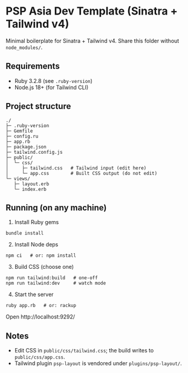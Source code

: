 # PSP Asia Dev Template (Sinatra + Tailwind v4)

Minimal boilerplate for Sinatra + Tailwind v4. Share this folder without `node_modules/`.

## Requirements
- Ruby 3.2.8 (see `.ruby-version`)
- Node.js 18+ (for Tailwind CLI)

## Project structure
```
./
├─ .ruby-version
├─ Gemfile
├─ config.ru
├─ app.rb
├─ package.json
├─ tailwind.config.js
├─ public/
│  └─ css/
│     ├─ tailwind.css   # Tailwind input (edit here)
│     └─ app.css        # Built CSS output (do not edit)
└─ views/
   ├─ layout.erb
   └─ index.erb
```

## Running (on any machine)
1) Install Ruby gems
```
bundle install
```

2) Install Node deps
```
npm ci   # or: npm install
```

3) Build CSS (choose one)
```
npm run tailwind:build   # one-off
npm run tailwind:dev     # watch mode
```

4) Start the server
```
ruby app.rb   # or: rackup
```

Open http://localhost:9292/

## Notes
- Edit CSS in `public/css/tailwind.css`; the build writes to `public/css/app.css`.
- Tailwind plugin `psp-layout` is vendored under `plugins/psp-layout/`.

